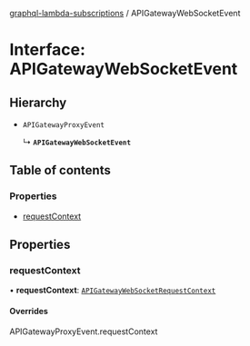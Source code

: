 [graphql-lambda-subscriptions](../README.md) / APIGatewayWebSocketEvent

# Interface: APIGatewayWebSocketEvent

## Hierarchy

- `APIGatewayProxyEvent`

  ↳ **`APIGatewayWebSocketEvent`**

## Table of contents

### Properties

- [requestContext](APIGatewayWebSocketEvent.md#requestcontext)

## Properties

### requestContext

• **requestContext**: [`APIGatewayWebSocketRequestContext`](APIGatewayWebSocketRequestContext.md)

#### Overrides

APIGatewayProxyEvent.requestContext
